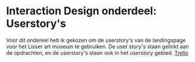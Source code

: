 # Interaction Design onderdeel: **Userstory's**

Voor dit ondereel heb ik gekozen om de userstory's van de landingspage voor het Lisser art museum te gebruiken.
De user story's staan gelinkt aan de opdrachten, en de userstory's staan ook in het userstory gebied.
[Trello](https://trello.com/b/YpXCLgoI/landingspage-scott-colin)